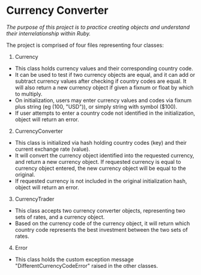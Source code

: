 # **Currency Converter**
*The purpose of this project is to practice creating objects and understand their interrelationship within Ruby.*

The project is comprised of four files representing four classes:

1. Currency
  * This class holds currency values and their corresponding country code.
  * It can be used to test if two currency objects are equal, and it can add or subtract currency values after checking if country codes are equal. It will also return a new currency object if given a fixnum or float by which to multiply.
  * On initialization, users may enter currency values and codes via fixnum plus string (eg (100, "USD")), or simply string with symbol ($100).
  * If user attempts to enter a country code not identified in the initialization, object will return an error.
2. CurrencyConverter
  * This class is initialized via hash holding country codes (key) and their current exchange rate (value).
  * It will convert the currency object identified into the requested currency, and return a new currency object. If requested currency is equal to currency object entered, the new currency object will be equal to the original.
  * If requested currency is not included in the original initialization hash, object will return an error.
3. CurrencyTrader
  * This class accepts two currency converter objects, representing two sets of rates, and a currency object.
  * Based on the currency code of the currency object, it will return which country code represents the best investment between the two sets of rates.
4. Error
  * This class holds the custom exception message "DifferentCurrencyCodeError" raised in the other classes.
